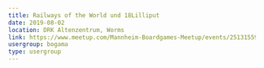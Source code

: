 ```yaml
---
title: Railways of the World und 18Lilliput
date: 2019-08-02
location: DRK Altenzentrum, Worms
link: https://www.meetup.com/Mannheim-Boardgames-Meetup/events/251315593/
usergroup: bogama
type: usergroup
---
```

